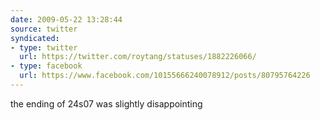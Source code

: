 ```yaml
---
date: 2009-05-22 13:28:44
source: twitter
syndicated:
- type: twitter
  url: https://twitter.com/roytang/statuses/1882226066/
- type: facebook
  url: https://www.facebook.com/10155666240078912/posts/80795764226
---
```


the ending of 24s07 was slightly disappointing